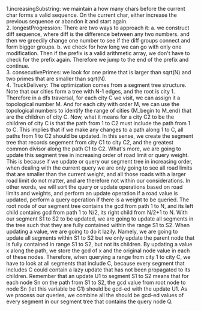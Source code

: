 1.increasingSubstring: we maintain a how many chars before the current char forms a valid sequence. On the current char, either increase the previous sequence or abandon it and start again. <br>
2. longestProgression: There are two ways to approach it: a. we construct diff sequence, where diff is the difference between any two numbers. and then we greedily change one number to see if the diff groups connect and form bigger groups. b. we check for how long we can go with only one modification. Then if the prefix is a valid arithmetic array, we don't have to check for the prefix again. Therefore we jump to the end of the prefix and continue.<br>
3. consecutivePrimes: we look for one prime that is larger than sqrt(N) and two primes that are smaller than sqrt(N). <br>
4. TruckDelivery: The optimization comes from a segment tree structure. Note that our cities form a tree with N-1 edges, and the root is city 1. Therefore in a dfs traversal, for each city C we visit, we can assign it a topological number M. And for each city with order M, we can use the topological numbers to identify the range of cities (M_begin to M_end) that are the children of city C. Now, what it means for a city C2 to be the children of city C is that the path from 1 to C2 must include the path from 1 to C. This implies that if we make any changes to a path along 1 to C, all paths from 1 to C2 should be updated. In this sense, we create the segment tree that records segement from city C1 to city C2, and the greatest common divisor along the path C1 to C2. What's more, we are going to update this segment tree in increasing order of road limit or query weight. This is because if we update or query our segment tree in increasing order, when dealing with the current query we are only going to see all road limits that are smaller than the current weight, and all those roads with a larger road limit do not matter, and are therefore not within our considerations. In other words, we will sort the query or update operations based on road limits and weights, and perform an update operation if a road value is updated, perform a query operation if there is a weight to be queried. The root node of our segment tree contains the gcd from path 1 to N, and its left child contains gcd from path 1 to N/2, its right child from N/2+1 to N. With our segment S1 to S2 to be updated, we are going to update all segments in the tree such that they are fully contained within the range S1 to S2. When updating a value, we are going to do it lazily. Namely, we are going to update all segments within S1 to S2 but we only update the parent node that is fully contained in range S1 to S2, but not its children. By updating a value x along the path, we store the gcd of x and the original node value in each of these nodes. Therefore, when querying a range from city 1 to city C, we have to look at all segments that include C, because every segment that includes C could contain a lazy update that has not been propagated to its children. Remember that an update U1 to segment S1 to S2 means that for each node Sn on the path from S1 to S2, the gcd value from root node to node Sn (let this variable be G1) should be gcd-ed with the update U1. As we process our queries, we combine all the should be gcd-ed values of every segment in our segment tree that contains the query node Q. 
